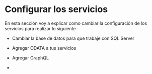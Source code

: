 # Configurar los servicios

En esta sección voy a explicar como cambiar la configuración de los servicios para realizar lo siguiente

* Cambiar la base de datos para que trabaje con SQL Server
* Agregar ODATA a tus servicios
* Agregar GraphQL



* 


